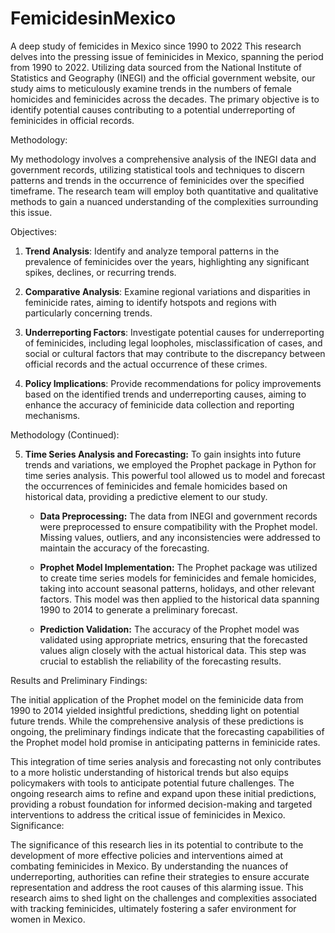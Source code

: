 # FemicidesinMexico
A deep study of femicides in Mexico since 1990 to 2022
This research delves into the pressing issue of feminicides in Mexico, spanning the period from 1990 to 2022. Utilizing data sourced from the National Institute of Statistics and Geography (INEGI) and the official government website, our study aims to meticulously examine trends in the numbers of female homicides and feminicides across the decades. The primary objective is to identify potential causes contributing to a potential underreporting of feminicides in official records.

Methodology:

My methodology involves a comprehensive analysis of the INEGI data and government records, utilizing statistical tools and techniques to discern patterns and trends in the occurrence of feminicides over the specified timeframe. The research team will employ both quantitative and qualitative methods to gain a nuanced understanding of the complexities surrounding this issue.

Objectives:

1. **Trend Analysis**: Identify and analyze temporal patterns in the prevalence of feminicides over the years, highlighting any significant spikes, declines, or recurring trends.

2. **Comparative Analysis**: Examine regional variations and disparities in feminicide rates, aiming to identify hotspots and regions with particularly concerning trends.

3. **Underreporting Factors**: Investigate potential causes for underreporting of feminicides, including legal loopholes, misclassification of cases, and social or cultural factors that may contribute to the discrepancy between official records and the actual occurrence of these crimes.

4. **Policy Implications**: Provide recommendations for policy improvements based on the identified trends and underreporting causes, aiming to enhance the accuracy of feminicide data collection and reporting mechanisms.

Methodology (Continued):

5. **Time Series Analysis and Forecasting:** To gain insights into future trends and variations, we employed the Prophet package in Python for time series analysis. This powerful tool allowed us to model and forecast the occurrences of feminicides and female homicides based on historical data, providing a predictive element to our study.

   - **Data Preprocessing:** The data from INEGI and government records were preprocessed to ensure compatibility with the Prophet model. Missing values, outliers, and any inconsistencies were addressed to maintain the accuracy of the forecasting.

   - **Prophet Model Implementation:** The Prophet package was utilized to create time series models for feminicides and female homicides, taking into account seasonal patterns, holidays, and other relevant factors. This model was then applied to the historical data spanning 1990 to 2014 to generate a preliminary forecast.

   - **Prediction Validation:** The accuracy of the Prophet model was validated using appropriate metrics, ensuring that the forecasted values align closely with the actual historical data. This step was crucial to establish the reliability of the forecasting results.

Results and Preliminary Findings:

The initial application of the Prophet model on the feminicide data from 1990 to 2014 yielded insightful predictions, shedding light on potential future trends. While the comprehensive analysis of these predictions is ongoing, the preliminary findings indicate that the forecasting capabilities of the Prophet model hold promise in anticipating patterns in feminicide rates.

This integration of time series analysis and forecasting not only contributes to a more holistic understanding of historical trends but also equips policymakers with tools to anticipate potential future challenges. The ongoing research aims to refine and expand upon these initial predictions, providing a robust foundation for informed decision-making and targeted interventions to address the critical issue of feminicides in Mexico.
Significance:

The significance of this research lies in its potential to contribute to the development of more effective policies and interventions aimed at combating feminicides in Mexico. By understanding the nuances of underreporting, authorities can refine their strategies to ensure accurate representation and address the root causes of this alarming issue. This research aims to shed light on the challenges and complexities associated with tracking feminicides, ultimately fostering a safer environment for women in Mexico.
